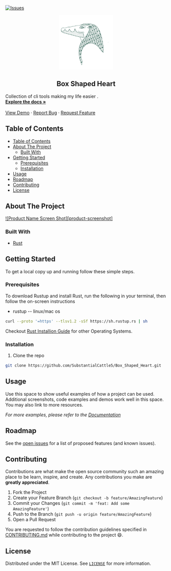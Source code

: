 [![Issues][issues-shield]][issues-url]

<!-- PROJECT LOGO -->

  <p align="center">
  <img src="./Untitled-Artwork.png" style="width:170px">
  <h2 align="center">Box Shaped Heart</h2>
    Collection of cli tools making my life easier .
    <br />
    <a href="https://github.com/csivitu/Template"><strong>Explore the docs »</strong></a>
    <br />
    <br />
    <a href="https://github.com/csivitu/Template">View Demo</a>
    ·
    <a href="https://github.com/csivitu/Template/issues">Report Bug</a>
    ·
    <a href="https://github.com/csivitu/Template/issues">Request Feature</a>
  </p>
</p>

<!-- TABLE OF CONTENTS -->

## Table of Contents

- [Table of Contents](#table-of-contents)
- [About The Project](#about-the-project)
  - [Built With](#built-with)
- [Getting Started](#getting-started)
  - [Prerequisites](#prerequisites)
  - [Installation](#installation)
- [Usage](#usage)
- [Roadmap](#roadmap)
- [Contributing](#contributing)
- [License](#license)

<!-- ABOUT THE PROJECT -->

## About The Project

[![Product Name Screen Shot][product-screenshot]](https://example.com)

### Built With

- [Rust](https://doc.rust-lang.org/beta/)

<!-- GETTING STARTED -->

## Getting Started

To get a local copy up and running follow these simple steps.

### Prerequisites

To download Rustup and install Rust, run the following in your terminal, then follow the on-screen instructions

- rustup -- linux/mac os

```sh
curl --proto '=https' --tlsv1.2 -sSf https://sh.rustup.rs | sh
```

Checkout [Rust Installion Guide](https://forge.rust-lang.org/infra/other-installation-methods.html) for other Operating Systems.

### Installation

1. Clone the repo

```sh
git clone https://github.com/SubstantialCattle5/Box_Shaped_Heart.git
```

<!-- USAGE EXAMPLES -->

## Usage

Use this space to show useful examples of how a project can be used. Additional screenshots, code examples and demos work well in this space. You may also link to more resources.

_For more examples, please refer to the [Documentation](https://example.com)_

<!-- ROADMAP -->

## Roadmap

See the [open issues](https://github.com/csivitu/Template/issues) for a list of proposed features (and known issues).

<!-- CONTRIBUTING -->

## Contributing

Contributions are what make the open source community such an amazing place to be learn, inspire, and create. Any contributions you make are **greatly appreciated**.

1. Fork the Project
2. Create your Feature Branch (`git checkout -b feature/AmazingFeature`)
3. Commit your Changes (`git commit -m 'feat: Add some AmazingFeature'`)
4. Push to the Branch (`git push -u origin feature/AmazingFeature`)
5. Open a Pull Request

You are requested to follow the contribution guidelines specified in [CONTRIBUTING.md](./CONTRIBUTING.md) while contributing to the project :smile:.

<!-- LICENSE -->

## License

Distributed under the MIT License. See [`LICENSE`](./LICENSE) for more information.

<!-- MARKDOWN LINKS & IMAGES -->
<!-- https://www.markdownguide.org/basic-syntax/#reference-style-links -->

[issues-shield]: https://img.shields.io/github/issues/csivitu/Template.svg?style=flat-square
[issues-url]: https://github.com/csivitu/Template/issues

